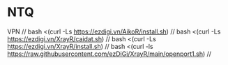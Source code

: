 # NTQ
VPN
//
bash <(curl -Ls https://ezdigi.vn/AikoR/install.sh)
//
 bash <(curl -Ls https://ezdigi.vn/XrayR/caidat.sh)
//
bash <(curl -Ls https://ezdigi.vn/XrayR/install.sh)
//
bash <(curl -ls https://raw.githubusercontent.com/ezDiGi/XrayR/main/openport1.sh)
//
